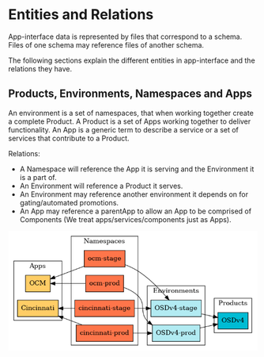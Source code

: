 # Entities and Relations

App-interface data is represented by files that correspond to a schema. Files of one schema may reference files of another schema.

The following sections explain the different entities in app-interface and the relations they have.

## Products, Environments, Namespaces and Apps

An environment is a set of namespaces, that when working together create a complete Product. A Product is a set of Apps working together to deliver functionality. An App is a generic term to describe a service or a set of services that contribute to a Product.

Relations:
- A Namespace will reference the App it is serving and the Environment it is a part of.
- An Environment will reference a Product it serves.
- An Environment may reference another environment it depends on for gating/automated promotions.
- An App may reference a parentApp to allow an App to be comprised of Components (We treat apps/services/components just as Apps).

![](docs/app-interface/api/images/products-environments-namespaces-apps.png)
